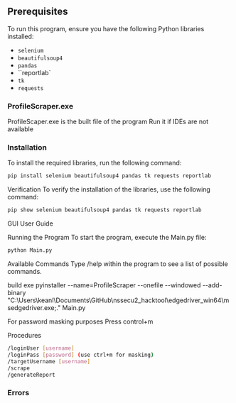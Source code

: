 ## Prerequisites

To run this program, ensure you have the following Python libraries installed:
- `selenium`
- `beautifulsoup4`
- `pandas`
- ``reportlab`
- `tk`
- `requests`

### ProfileScraper.exe
ProfileScaper.exe is the built file of the program
Run it if IDEs are not available

### Installation

To install the required libraries, run the following command:

```sh
pip install selenium beautifulsoup4 pandas tk requests reportlab
```

Verification
To verify the installation of the libraries, use the following command:

```sh
pip show selenium beautifulsoup4 pandas tk requests reportlab
```

GUI User Guide

Running the Program
To start the program, execute the Main.py file:

```sh
python Main.py
```

Available Commands
Type /help within the program to see a list of possible commands.

build exe
pyinstaller --name=ProfileScraper --onefile --windowed --add-binary "C:\Users\keanl\Documents\GitHub\nssecu2_hacktool\edgedriver_win64\msedgedriver.exe;." Main.py

For password masking purposes 
Press control+m

Procedures

```sh
/loginUser [username]
/loginPass [password] (use ctrl+m for masking)
/targetUsername [username]
/scrape
/generateReport
```

### Errors

